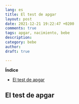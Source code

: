 ```yaml
---
lang: es
title: El test de apgar
layout: post
date: 2021-12-21 19:22:47 +0200
comments: true
tags: apgar, nacimiento, bebe
description:
category: bebe
author:
draft: true

---
```


**Índice**
<!-- TOC depthFrom:1 insertAnchor:false orderedList:true -->

- [El test de apgar](#el-test-de-apgar)

<!-- /TOC -->

## El test de apgar
